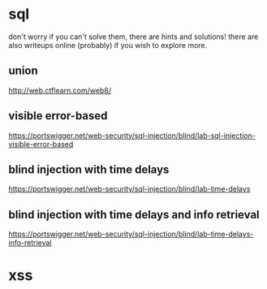 # sql
don't worry if you can't solve them, there are hints and solutions! there are also writeups online (probably) if you wish to explore more.
## union
http://web.ctflearn.com/web8/
## visible error-based
https://portswigger.net/web-security/sql-injection/blind/lab-sql-injection-visible-error-based
## blind injection with time delays
https://portswigger.net/web-security/sql-injection/blind/lab-time-delays
## blind injection with time delays and info retrieval 
https://portswigger.net/web-security/sql-injection/blind/lab-time-delays-info-retrieval

# xss
